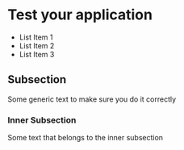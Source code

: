 # Test your application

- List Item 1
- List Item 2
- List Item 3

## Subsection

Some generic text to make sure you do it correctly

### Inner Subsection

Some text that belongs to the inner subsection
